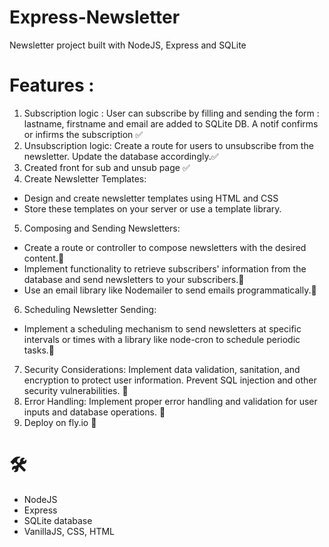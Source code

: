 # Express-Newsletter
Newsletter project built with NodeJS, Express and SQLite

# Features : 
1. Subscription logic : User can subscribe by filling and sending the form : lastname, firstname and email are added to SQLite DB. A notif confirms or infirms the subscription ✅
2. Unsubscription logic: Create a route for users to unsubscribe from the newsletter. Update the database accordingly.✅
3. Created front for sub and unsub page ✅
4. Create Newsletter Templates: 
- Design and create newsletter templates using HTML and CSS
- Store these templates on your server or use a template library.
5. Composing and Sending Newsletters:
- Create a route or controller to compose newsletters with the desired content.🚧
- Implement functionality to retrieve subscribers' information from the database and send newsletters to your subscribers.🚧
- Use an email library like Nodemailer to send emails programmatically.🚧
6. Scheduling Newsletter Sending:
- Implement a scheduling mechanism to send newsletters at specific intervals or times with a library like node-cron to schedule periodic tasks.🚧
7. Security Considerations: Implement data validation, sanitation, and encryption to protect user information. Prevent SQL injection and other security vulnerabilities. 🚧
8. Error Handling: Implement proper error handling and validation for user inputs and database operations. 🚧
9. Deploy on fly.io 🚧

# 🛠️ 
- NodeJS
- Express
- SQLite database
- VanillaJS, CSS, HTML